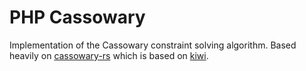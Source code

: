 PHP Cassowary
=============

Implementation of the Cassowary constraint solving algorithm. Based heavily on
[cassowary-rs](https://github.com/dylanede/cassowary-rs) which is based on
[kiwi](https://github.com/nucleic/kiwi).
